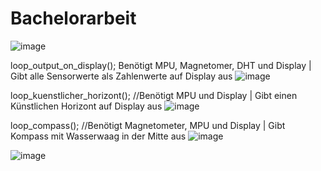 # Bachelorarbeit


![image](https://github.com/user-attachments/assets/9757bbae-5b49-4751-b65e-f1c21d59c92b)

loop_output_on_display(); Benötigt MPU, Magnetomer, DHT und Display | Gibt alle Sensorwerte als Zahlenwerte auf Display aus
![image](https://github.com/user-attachments/assets/4f63eb5f-4e47-48b3-8601-ec093216b688)

loop_kuenstlicher_horizont(); //Benötigt MPU und Display | Gibt einen Künstlichen Horizont auf Display aus
![image](https://github.com/user-attachments/assets/5501554e-eec0-4ecc-9ef5-35eeefd5118c)

loop_compass(); //Benötigt Magnetometer, MPU und Display | Gibt Kompass mit Wasserwaag in der Mitte aus
![image](https://github.com/user-attachments/assets/f236d11e-e1dd-4853-b08f-4dfad1d9bc26)

![image](https://github.com/user-attachments/assets/07071b4a-a0b6-4dbb-8857-623514b64501)

